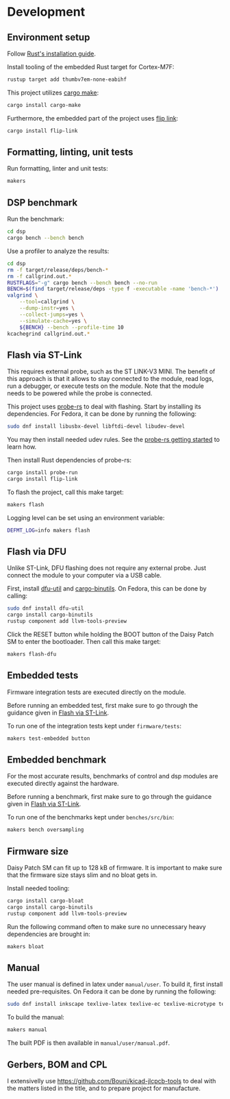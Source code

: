 # Development

## Environment setup

Follow [Rust's installation guide](https://www.rust-lang.org/tools/install).

Install tooling of the embedded Rust target for Cortex-M7F:

```sh
rustup target add thumbv7em-none-eabihf
```

This project utilizes [cargo make](https://github.com/sagiegurari/cargo-make):

```sh
cargo install cargo-make
```

Furthermore, the embedded part of the project uses [flip
link](https://github.com/knurling-rs/flip-link):

```sh
cargo install flip-link
```

## Formatting, linting, unit tests

Run formatting, linter and unit tests:

```sh
makers
```

## DSP benchmark

Run the benchmark:

``` sh
cd dsp
cargo bench --bench bench
```

Use a profiler to analyze the results:

``` sh
cd dsp
rm -f target/release/deps/bench-*
rm -f callgrind.out.*
RUSTFLAGS="-g" cargo bench --bench bench --no-run
BENCH=$(find target/release/deps -type f -executable -name 'bench-*')
valgrind \
    --tool=callgrind \
    --dump-instr=yes \
    --collect-jumps=yes \
    --simulate-cache=yes \
    ${BENCH} --bench --profile-time 10
kcachegrind callgrind.out.*
```

## Flash via ST-Link

This requires external probe, such as the ST LINK-V3 MINI. The benefit of this
approach is that it allows to stay connected to the module, read logs, run a
debugger, or execute tests on the module. Note that the module needs to be
powered while the probe is connected.

This project uses [probe-rs](https://github.com/probe-rs/probe-rs) to deal with
flashing. Start by installing its dependencies. For Fedora, it can be done by
running the following:

```sh
sudo dnf install libusbx-devel libftdi-devel libudev-devel
```

You may then install needed udev rules. See the [probe-rs getting
started](https://probe.rs/docs/getting-started/probe-setup/) to learn how.

Then install Rust dependencies of probe-rs:

```sh
cargo install probe-run
cargo install flip-link
```

To flash the project, call this make target:

```sh
makers flash
```

Logging level can be set using an environment variable:

```sh
DEFMT_LOG=info makers flash
```

## Flash via DFU

Unlike ST-Link, DFU flashing does not require any external probe. Just connect
the module to your computer via a USB cable.

First, install [dfu-util](http://dfu-util.sourceforge.net/) and
[cargo-binutils](https://github.com/rust-embedded/cargo-binutils).
On Fedora, this can be done by calling:

```sh
sudo dnf install dfu-util
cargo install cargo-binutils
rustup component add llvm-tools-preview
```

Click the RESET button while holding the BOOT button of the Daisy Patch SM to
enter the bootloader. Then call this make target:

```sh
makers flash-dfu
```

## Embedded tests

Firmware integration tests are executed directly on the module.

Before running an embedded test, first make sure to go through the guidance
given in [Flash via ST-Link](#flash-via-st-link).

To run one of the integration tests kept under `firmware/tests`:

```sh
makers test-embedded button
```

## Embedded benchmark

For the most accurate results, benchmarks of control and dsp modules are executed
directly against the hardware.

Before running a benchmark, first make sure to go through the guidance given in
[Flash via ST-Link](#flash-via-st-link).

To run one of the benchmarks kept under `benches/src/bin`:

```sh
makers bench oversampling
```

## Firmware size

Daisy Patch SM can fit up to 128 kB of firmware. It is important to make sure that
the firmware size stays slim and no bloat gets in.

Install needed tooling:

```sh
cargo install cargo-bloat
cargo install cargo-binutils
rustup component add llvm-tools-preview
```

Run the following command often to make sure no unnecessary heavy dependencies
are brought in:

```sh
makers bloat
```

## Manual

The user manual is defined in latex under `manual/user`. To build it, first
install needed pre-requisites. On Fedora it can be done by running the
following:

```sh
sudo dnf install inkscape texlive-latex texlive-ec texlive-microtype texlive-pagecolor texlive-parskip texlive-titling texlive-hardwrap texlive-mdwtools
```

To build the manual:

```sh
makers manual
```

The built PDF is then available in `manual/user/manual.pdf`.

## Gerbers, BOM and CPL

I extensivelly use https://github.com/Bouni/kicad-jlcpcb-tools to deal with the
matters listed in the title, and to prepare project for manufacture.
